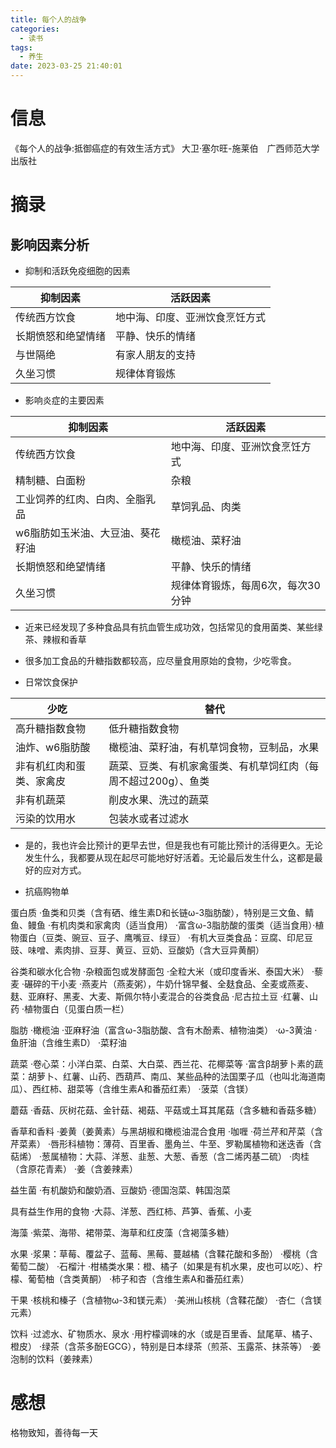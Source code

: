 ```yaml
---
title: 每个人的战争
categories:
  - 读书
tags:
  - 养生
date: 2023-03-25 21:40:01
---
```


# 信息

《每个人的战争:抵御癌症的有效生活方式》 大卫·塞尔旺-施莱伯　广西师范大学出版社

# 摘录

## 影响因素分析

- 抑制和活跃免疫细胞的因素

| 抑制因素 | 活跃因素 |
|---|---|
|传统西方饮食|地中海、印度、亚洲饮食烹饪方式|
|长期愤怒和绝望情绪|平静、快乐的情绪|
|与世隔绝|有家人朋友的支持|
|久坐习惯|规律体育锻炼|

- 影响炎症的主要因素

| 抑制因素 | 活跃因素 |
|---|---|
|传统西方饮食|地中海、印度、亚洲饮食烹饪方式|
|精制糖、白面粉|杂粮|
|工业饲养的红肉、白肉、全脂乳品|草饲乳品、肉类|
|w6脂肪如玉米油、大豆油、葵花籽油|橄榄油、菜籽油|
|长期愤怒和绝望情绪|平静、快乐的情绪|
|久坐习惯|规律体育锻炼，每周6次，每次30分钟|

- 近来已经发现了多种食品具有抗血管生成功效，包括常见的食用菌类、某些绿茶、辣椒和香草

- 很多加工食品的升糖指数都较高，应尽量食用原始的食物，少吃零食。

- 日常饮食保护

| 少吃| 替代 |
|---|---|
|高升糖指数食物|低升糖指数食物|
|油炸、w6脂肪酸|橄榄油、菜籽油，有机草饲食物，豆制品，水果|
|非有机红肉和蛋类、家禽皮|蔬菜、豆类、有机家禽蛋类、有机草饲红肉（每周不超过200g）、鱼类|
|非有机蔬菜|削皮水果、洗过的蔬菜|
|污染的饮用水|包装水或者过滤水|

- 是的，我也许会比预计的更早去世，但是我也有可能比预计的活得更久。无论发生什么，我都要从现在起尽可能地好好活着。无论最后发生什么，这都是最好的应对方式。

- 抗癌购物单

蛋白质 ·鱼类和贝类（含有硒、维生素D和长链ω-3脂肪酸），特别是三文鱼、鲭鱼、鳗鱼 ·有机肉类和家禽肉（适当食用） ·富含ω-3脂肪酸的蛋类（适当食用）·植物蛋白（豆类、豌豆、豆子、鹰嘴豆、绿豆） ·有机大豆类食品：豆腐、印尼豆豉、味噌、素肉排、豆芽、黄豆、豆奶、豆酸奶（含大豆异黄酮） 

谷类和碳水化合物 ·杂粮面包或发酵面包 ·全粒大米（或印度香米、泰国大米） ·藜麦 ·碾碎的干小麦 ·燕麦片（燕麦粥），牛奶什锦早餐、全麸食品、全麦或燕麦、麸、亚麻籽、黑麦、大麦、斯佩尔特小麦混合的谷类食品 ·尼古拉土豆 ·红薯、山药 ·植物蛋白（见蛋白质一栏） 

脂肪 ·橄榄油 ·亚麻籽油（富含ω-3脂肪酸、含有木酚素、植物油类） ·ω-3黄油 ·鱼肝油（含维生素D） ·菜籽油 

蔬菜 ·卷心菜：小洋白菜、白菜、大白菜、西兰花、花椰菜等 ·富含β胡萝卜素的蔬菜：胡萝卜、红薯、山药、西葫芦、南瓜、某些品种的法国栗子瓜（也叫北海道南瓜）、西红柿、甜菜等（含维生素A和番茄红素） ·菠菜（含镁） 

蘑菇 ·香菇、灰树花菇、金针菇、褐菇、平菇或土耳其尾菇（含多糖和香菇多糖） 

香草和香料 ·姜黄（姜黄素）与黑胡椒和橄榄油混合食用 ·咖喱 ·荷兰芹和芹菜（含芹菜素） ·唇形科植物：薄荷、百里香、墨角兰、牛至、罗勒属植物和迷迭香（含萜烯） ·葱属植物：大蒜、洋葱、韭葱、大葱、香葱（含二烯丙基二硫） ·肉桂（含原花青素） ·姜（含姜辣素）

益生菌 ·有机酸奶和酸奶酒、豆酸奶 ·德国泡菜、韩国泡菜 

具有益生作用的食物 ·大蒜、洋葱、西红柿、芦笋、香蕉、小麦 

海藻 ·紫菜、海带、裙带菜、海草和红皮藻（含褐藻多糖） 

水果 ·浆果：草莓、覆盆子、蓝莓、黑莓、蔓越橘（含鞣花酸和多酚） ·樱桃（含葡萄二酸） ·石榴汁 ·柑橘类水果：橙、橘子（如果是有机水果，皮也可以吃）、柠檬、葡萄柚（含类黄酮） ·柿子和杏（含维生素A和番茄红素）

干果 ·核桃和榛子（含植物ω-3和镁元素） ·美洲山核桃（含鞣花酸） ·杏仁（含镁元素） 

饮料 ·过滤水、矿物质水、泉水 ·用柠檬调味的水（或是百里香、鼠尾草、橘子、橙皮） ·绿茶（含茶多酚EGCG），特别是日本绿茶（煎茶、玉露茶、抹茶等） ·姜泡制的饮料（姜辣素） 

# 感想

格物致知，善待每一天